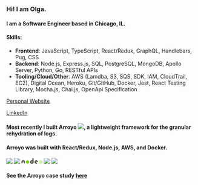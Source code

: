 
### Hi! I am Olga.
#### I am a Software Engineer based in Chicago, IL.

#### Skills:
- **Frontend**: JavaScript, TypeScript, React/Redux, GraphQL, Handlebars, Pug, CSS
- **Backend**: Node.js, Express.js, SQL, PostgreSQL, MongoDB, Apollo Server, Python, Go, RESTful APIs
- **Tooling/Cloud/Other**: AWS (Lamdba, S3, SQS, SDK, IAM, CloudTrail, EC2), Digital Ocean, Heroku, Git/GitHub, Docker, Jest, React Testing Library, Mocha.js, Chai.js, OpenApi Specification


[Personal Website](https://www.olga.sh/)

[LinkedIn](https://www.linkedin.com/in/olgashi/)

#### Most recently I built Arroyo <img src="https://user-images.githubusercontent.com/41551585/186273825-43a8531d-9e47-4bd3-80c8-064b8aefbedf.png" width="32" img>, a lightweight framework for the granular rehydration of logs. 
#### Arroyo was built with React/Redux, Node.js, AWS, and Docker.
<div align="left">
  <img width="55" src="https://raw.githubusercontent.com/gilbarbara/logos/master/logos/react.svg"/>
  <img width="55" src="https://user-images.githubusercontent.com/41551585/186274625-6cc9d3cf-703d-45d5-84c2-8f94c3ba70c5.svg"/>
  <img width="55" src="https://raw.githubusercontent.com/gilbarbara/logos/master/logos/nodejs.svg"/>
  <img width="55" src="https://user-images.githubusercontent.com/41551585/186274666-87b983ce-d758-47b2-b073-09123c9c8a8e.svg"/>
  <img width="55" src="https://user-images.githubusercontent.com/41551585/186274739-80fa4874-e46f-4eb0-b8ed-9db6dc0f9e6b.svg"/>
</div>

#### See the Arroyo case study [here](https://www.arroyoframework.com/case-study.html) 

